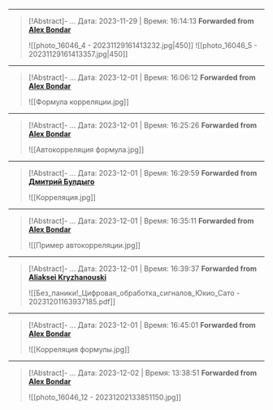 

***

>[!Abstract]- ... Дата: 2023-11-29 | Время: 16:14:13
>**Forwarded from [Alex Bondar](https://t.me/Dehydrohaloalkan)**
>
>![[photo_16046_4 - 20231129161413232.jpg|450]]
>![[photo_16046_5 - 20231129161413357.jpg|450]]



***

>[!Abstract]- ... Дата: 2023-12-01 | Время: 16:06:12
>**Forwarded from [Alex Bondar](https://t.me/Dehydrohaloalkan)**
>
>![[Формула корреляции.jpg]]
>
>

***

>[!Abstract]- ... Дата: 2023-12-01 | Время: 16:25:26
>**Forwarded from [Alex Bondar](https://t.me/Dehydrohaloalkan)**
>
>![[Автокорреляция формула.jpg]]
>
>

***

>[!Abstract]- ... Дата: 2023-12-01 | Время: 16:29:59
>**Forwarded from [Дмитрий Булдыго](https://t.me/doshagudar)**
>
>![[Корреляция.jpg]]
>
>

***

>[!Abstract]- ... Дата: 2023-12-01 | Время: 16:35:11
>**Forwarded from [Alex Bondar](https://t.me/Dehydrohaloalkan)**
>
>![[Пример автокорреляции.jpg]]
>
>

***

>[!Abstract]- ... Дата: 2023-12-01 | Время: 16:39:37
>**Forwarded from [Aliaksei Kryzhanouski](https://t.me/hidden_account_1698930182)**
>
>![[Без_паники!_Цифровая_обработка_сигналов_Юкио_Сато - 20231201163937185.pdf]]
>
>

***

>[!Abstract]- ... Дата: 2023-12-01 | Время: 16:45:01
>**Forwarded from [Alex Bondar](https://t.me/Dehydrohaloalkan)**
>
>![[Корреляция формулы.jpg]]
>
>

***

>[!Abstract]- ... Дата: 2023-12-02 | Время: 13:38:51
>**Forwarded from [Alex Bondar](https://t.me/Dehydrohaloalkan)**
>
>![[photo_16046_12 - 20231202133851150.jpg]]
>
>